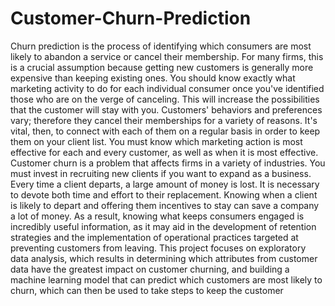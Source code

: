 # Customer-Churn-Prediction
Churn prediction is the process of identifying which consumers are most likely to
abandon a service or cancel their membership. For many firms, this is a crucial
assumption because getting new customers is generally more expensive than keeping
existing ones. You should know exactly what marketing activity to do for each
individual consumer once you've identified those who are on the verge of canceling.
This will increase the possibilities that the customer will stay with you.
Customers' behaviors and preferences vary; therefore they cancel their memberships for
a variety of reasons. It's vital, then, to connect with each of them on a regular basis in
order to keep them on your client list. You must know which marketing action is most
effective for each and every customer, as well as when it is most effective.
Customer churn is a problem that affects firms in a variety of industries. You must
invest in recruiting new clients if you want to expand as a business. Every time a client
departs, a large amount of money is lost. It is necessary to devote both time and effort to
their replacement. Knowing when a client is likely to depart and offering them
incentives to stay can save a company a lot of money. As a result, knowing what keeps
consumers engaged is incredibly useful information, as it may aid in the development of
retention strategies and the implementation of operational practices targeted at
preventing customers from leaving.
This project focuses on exploratory data analysis, which results in determining which
attributes from customer data have the greatest impact on customer churning, and
building a machine learning model that can predict which customers are most likely to
churn, which can then be used to take steps to keep the customer

